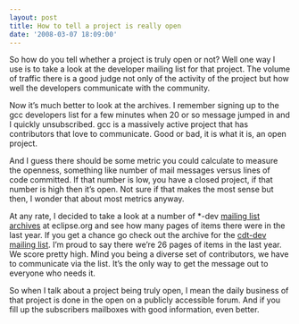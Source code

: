 ```yaml
---
layout: post
title: How to tell a project is really open
date: '2008-03-07 18:09:00'
---
```



So how do you tell whether a project is truly open or not? Well one way I use is to take a look at the developer mailing list for that project. The volume of traffic there is a good judge not only of the activity of the project but how well the developers communicate with the community.

Now it’s much better to look at the archives. I remember signing up to the gcc developers list for a few minutes when 20 or so message jumped in and I quickly unsubscribed. gcc is a massively active project that has contributors that love to communicate. Good or bad, it is what it is, an open project.

And I guess there should be some metric you could calculate to measure the openness, something like number of mail messages versus lines of code committed. If that number is low, you have a closed project, if that number is high then it’s open. Not sure if that makes the most sense but then, I wonder that about most metrics anyway.

At any rate, I decided to take a look at a number of *-dev [mailing list archives](http://www.eclipse.org/mail/) at eclipse.org and see how many pages of items there were in the last year. If you get a chance go check out the archive for the [cdt-dev mailing list](http://dev.eclipse.org/mhonarc/lists/cdt-dev/maillist.html). I’m proud to say there we’re 26 pages of items in the last year. We score pretty high. Mind you being a diverse set of contributors, we have to communicate via the list. It’s the only way to get the message out to everyone who needs it.

So when I talk about a project being truly open, I mean the daily business of that project is done in the open on a publicly accessible forum. And if you fill up the subscribers mailboxes with good information, even better.


